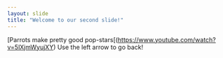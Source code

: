 ```yaml
---
layout: slide
title: "Welcome to our second slide!"
---
```

[Parrots make pretty good pop-stars[(https://www.youtube.com/watch?v=5lXjmWyujXY)
Use the left arrow to go back!
